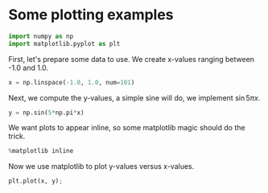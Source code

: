 # Some plotting examples

```python
import numpy as np
import matplotlib.pyplot as plt
```

First, let's prepare some data to use.  We create x-values ranging between -1.0
and 1.0.

```python
x = np.linspace(-1.0, 1.0, num=101)
```

Next, we compute the y-values, a simple sine will do, we implement $\sin 5\pi
x$.

```python
y = np.sin(5*np.pi*x)
```

We want plots to appear inline, so some matplotlib magic should do the trick.

```python
%matplotlib inline
```

Now we use matplotlib to plot y-values versus x-values.

```python
plt.plot(x, y);
```
